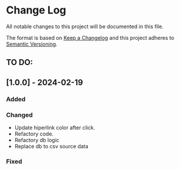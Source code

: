 
# Change Log
All notable changes to this project will be documented in this file.
 
The format is based on [Keep a Changelog](http://keepachangelog.com/)
and this project adheres to [Semantic Versioning](http://semver.org/).

## TO DO:

## [1.0.0] - 2024-02-19
### Added
### Changed
- Update hiperlink color after click.
- Refactory code.
- Refactory db logic
- Replace db to csv source data
### Fixed
 

 
